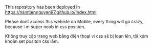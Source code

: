 This repository has been deployed in https://namtiennguyen97.github.io/index.html

Please dont access this webiste on Mobile, every thing will go crazy, because i m super noob in css position.

Không truy cập trang web bằng điện thoại vì css sẽ bị loạn lên, tôi kém khoản set positon css lắm.
